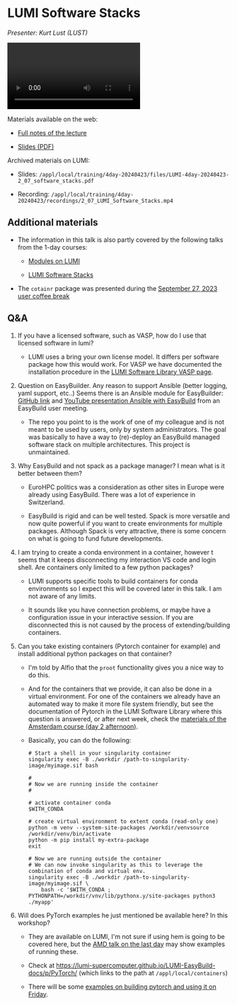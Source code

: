 # LUMI Software Stacks

*Presenter: Kurt Lust (LUST)*

<video src="https://462000265.lumidata.eu/4day-20240423/recordings/2_07_LUMI_Software_Stacks.mp4" controls="controls">
</video>

<!--
Course materials will be provided during the course.
-->

Materials available on the web:

-   [Full notes of the lecture](notes_2_07_LUMI_Software_Stacks.md)

-   [Slides (PDF)](https://462000265.lumidata.eu/4day-20240423/files/LUMI-4day-20240423-2_07_software_stacks.pdf)

Archived materials on LUMI:

-   Slides: `/appl/local/training/4day-20240423/files/LUMI-4day-20240423-2_07_software_stacks.pdf`

-   Recording: `/appl/local/training/4day-20240423/recordings/2_07_LUMI_Software_Stacks.mp4`


## Additional materials

-   The information in this talk is also partly covered by the following talks from the 1-day courses:

     -   [Modules on LUMI](../1day-20240208/video_03_Modules_on_LUMI.md)

     -   [LUMI Software Stacks](../1day-20240208/video_04_LUMI_Software_Stacks.md)

-   The `cotainr` package was presented during the
    [September 27, 2023 user coffee break](https://lumi-supercomputer.github.io/LUMI-training-materials/User-Coffee-Breaks/20230927-user-coffee-break-cotainr/)


## Q&A

1.  If you have a licensed software, such as VASP, how do I use that licensed software in lumi?

    -   LUMI uses a bring your own license model. It differs per software package how this would work. 
        For VASP we have documented the installation procedure in the 
        [LUMI Software Library VASP page](https://lumi-supercomputer.github.io/LUMI-EasyBuild-docs/v/VASP/). 

2.  Question on EasyBuilder. Any reason to support Ansible (better logging, yaml support, etc..)
    Seems there is an Ansible module for EasyBuilder:
    [GitHub link](https://github.com/oliviermattelaer/EBAnsible) and
    [YouTube presentation Ansible with EasyBuild](https://www.youtube.com/watch?v=Qr2udsAjkG0)
    from an EasyBuild user meeting.

    -   The repo you point to is the work of one of my colleague and is not meant to be used by users, 
        only by system administrators. The goal was basically to have a way to (re)-deploy an EasyBuild managed 
        software stack on multiple architectures. This project is unmaintained.

3.  Why EasyBuild and not spack as a package manager? I mean what is it better between them? 

    -   EuroHPC politics was a consideration as other sites in Europe were already using EasyBuild. 
        There was a lot of experience in Switzerland. 

    -   EasyBuild is rigid and can be well tested. Spack is more versatile and now quite powerful 
        if you want to create environments for multiple packages. Although Spack is very attractive, 
        there is some concern on what is going to fund future developments.

4.  I am trying to create a conda environment in a container, however t seems that it keeps 
    disconnecting my interaction VS code and login shell. Are containers only limited to a few python packages?

    -   LUMI supports specific tools to build containers for conda environments so I expect this will 
        be covered later in this talk. I am not aware of any limits.

    -   It sounds like you have connection problems, or maybe have a configuration issue in your interactive session. 
        If you are disconnected this is not caused by the process of extending/building containers.

5.  Can you take existing containers (Pytorch container for example) and install additional python packages on that container?

    -   I'm told by Alfio that the `proot` functionality gives you a nice way to do this.

    -   And for the containers that we provide, it can also be done in a virtual environment. 
        For one of the containers we already have an automated way to make it more file system friendly, 
        but see the documentation of Pytorch in the LUMI Software Library where this question is answered, 
        or after next week, check the [materials of the Amsterdam course (day 2 afternoon)](../2day-20240502/index.md#course-materials).

    - Basically, you can do the following:

        ```
        # Start a shell in your singularity container
        singularity exec -B ./workdir /path-to-singularity-image/myimage.sif bash

        #
        # Now we are running inside the container
        #

        # activate container conda
        $WITH_CONDA

        # create virtual environment to extent conda (read-only one)
        python -m venv --system-site-packages /workdir/venvsource 
        /workdir/venv/bin/activate
        python -m pip install my-extra-package
        exit
        
        # Now we are running outside the container
        # We can now invoke singularity as this to leverage the combination of conda and virtual env.
        singularity exec -B ./workdir /path-to-singularity-image/myimage.sif \
            bash -c '$WITH_CONDA ; PYTHONPATH=/workdir/vnv/lib/pythonx.y/site-packages python3 ./myapp'
        ```

6.  Will does PyTorch examples he just mentioned be available here? In this workshop?

    -   They are available on LUMI, I'm not sure if using hem is going to be covered here,
        but the [AMD talk on the last day](extra_4_11_Best_Practices_GPU_Optimization.md) may show examples of running these.

    -   Check at https://lumi-supercomputer.github.io/LUMI-EasyBuild-docs/p/PyTorch/ 
       (which links to the path at `/appl/local/containers`)

    - There will be some [examples on building pytorch and using it on Friday](extra_4_11_Best_Practices_GPU_Optimization.md).
